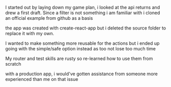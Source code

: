I started out by laying down my game plan, i looked at the api returns and drew a first draft.
Since a filter is not something i am familiar with i cloned an official example from github as a basis

the app was created with create-react-app but i deleted the source folder to replace it with my own.

I wanted to make something more reusable for the actions but i ended up going with the simple/safe option instead as too not lose too much time

My router and test skills are rusty so re-learned how to use them from scratch

with a production app, i would've gotten assistance from someone more experienced than me on that issue